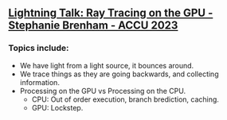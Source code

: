 ## [Lightning Talk: Ray Tracing on the GPU - Stephanie Brenham - ACCU 2023](https://www.youtube.com/watch?v=3SbtXzSa9DQ)
### Topics include: 
* We have light from a light source, it bounces around.
* We trace things as they are going backwards, and collecting information.
* Processing on the GPU vs Processing on the CPU.
  * CPU: Out of order execution, branch brediction, caching.
  * GPU: Lockstep.

